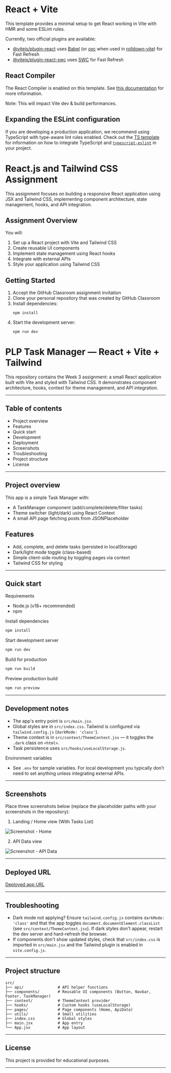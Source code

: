 # React + Vite

This template provides a minimal setup to get React working in Vite with HMR and some ESLint rules.

Currently, two official plugins are available:

- [@vitejs/plugin-react](https://github.com/vitejs/vite-plugin-react/blob/main/packages/plugin-react) uses [Babel](https://babeljs.io/) (or [oxc](https://oxc.rs) when used in [rolldown-vite](https://vite.dev/guide/rolldown)) for Fast Refresh
- [@vitejs/plugin-react-swc](https://github.com/vitejs/vite-plugin-react/blob/main/packages/plugin-react-swc) uses [SWC](https://swc.rs/) for Fast Refresh

## React Compiler

The React Compiler is enabled on this template. See [this documentation](https://react.dev/learn/react-compiler) for more information.

Note: This will impact Vite dev & build performances.

## Expanding the ESLint configuration

If you are developing a production application, we recommend using TypeScript with type-aware lint rules enabled. Check out the [TS template](https://github.com/vitejs/vite/tree/main/packages/create-vite/template-react-ts) for information on how to integrate TypeScript and [`typescript-eslint`](https://typescript-eslint.io) in your project.


# React.js and Tailwind CSS Assignment

This assignment focuses on building a responsive React application using JSX and Tailwind CSS, implementing component architecture, state management, hooks, and API integration.

## Assignment Overview

You will:
1. Set up a React project with Vite and Tailwind CSS
2. Create reusable UI components
3. Implement state management using React hooks
4. Integrate with external APIs
5. Style your application using Tailwind CSS

## Getting Started

1. Accept the GitHub Classroom assignment invitation
2. Clone your personal repository that was created by GitHub Classroom
3. Install dependencies:
   ```
   npm install
   ```
4. Start the development server:
   ```
   npm run dev
   ```

# PLP Task Manager — React + Vite + Tailwind

This repository contains the Week 3 assignment: a small React application built with Vite and styled with Tailwind CSS. It demonstrates component architecture, hooks, context for theme management, and API integration.

---

## Table of contents

- Project overview
- Features
- Quick start
- Development
- Deployment
- Screenshots
- Troubleshooting
- Project structure
- License

---

## Project overview

This app is a simple Task Manager with:

- A TaskManager component (add/complete/delete/filter tasks)
- Theme switcher (light/dark) using React Context
- A small API page fetching posts from JSONPlaceholder

## Features

- Add, complete, and delete tasks (persisted in localStorage)
- Dark/light mode toggle (class-based)
- Simple client-side routing by toggling pages via context
- Tailwind CSS for styling

---

## Quick start

Requirements

- Node.js (v18+ recommended)
- npm

Install dependencies

```powershell
npm install
```

Start development server

```powershell
npm run dev
```

Build for production

```powershell
npm run build
```

Preview production build

```powershell
npm run preview
```

---

## Development notes

- The app's entry point is `src/main.jsx`.
- Global styles are in `src/index.css`. Tailwind is configured via `tailwind.config.js` (`darkMode: 'class'`).
- Theme context is in `src/context/ThemeContext.jsx` — it toggles the `.dark` class on `<html>`.
- Task persistence uses `src/hooks/useLocalStorage.js`.

Environment variables

- See `.env` for sample variables. For local development you typically don’t need to set anything unless integrating external APIs.

---

## Screenshots

Place three screenshots below (replace the placeholder paths with your screenshots in the repository):

1) Landing / Home view (With Tasks List)

![Screenshot - Home](./screenshots/home.png)

2) API Data view

![Screenshot - API Data](./screenshots/api.png)

---

## Deployed URL

[Deployed app URL](https://react-js-jsx-and-css-masteri-git-88e709-stephen-henyas-projects.vercel.app)

---

## Troubleshooting

- Dark mode not applying? Ensure `tailwind.config.js` contains `darkMode: 'class'` and that the app toggles `document.documentElement.classList` (see `src/context/ThemeContext.jsx`). If dark styles don't appear, restart the dev server and hard-refresh the browser.
- If components don't show updated styles, check that `src/index.css` is imported in `src/main.jsx` and the Tailwind plugin is enabled in `vite.config.js`.

---

## Project structure

```
src/
├── api/               # API helper functions
├── components/        # Reusable UI components (Button, Navbar, Footer, TaskManager)
├── context/           # ThemeContext provider
├── hooks/             # Custom hooks (useLocalStorage)
├── pages/             # Page components (Home, ApiData)
├── utils/             # Small utilities
├── index.css          # Global styles
├── main.jsx           # App entry
└── App.jsx            # App layout
```

---

## License

This project is provided for educational purposes.

---